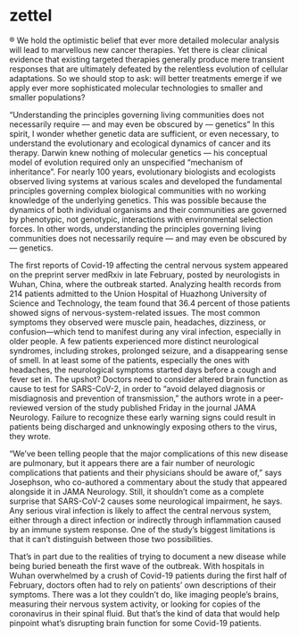 # zettel

® We hold the optimistic belief that ever more detailed molecular analysis will lead to marvellous new cancer therapies. Yet there is clear clinical evidence that existing targeted therapies generally produce mere transient responses that are ultimately defeated by the relentless evolution of cellular adaptations. So we should stop to ask: will better treatments emerge if we apply ever more sophisticated molecular technologies to smaller and smaller populations?

“Understanding the principles governing living communities does not necessarily require — and may even be obscured by — genetics”
In this spirit, I wonder whether genetic data are sufficient, or even necessary, to understand the evolutionary and ecological dynamics of cancer and its therapy. Darwin knew nothing of molecular genetics — his conceptual model of evolution required only an unspecified “mechanism of inheritance”. For nearly 100 years, evolutionary biologists and ecologists observed living systems at various scales and developed the fundamental principles governing complex biological communities with no working knowledge of the underlying genetics. This was possible because the dynamics of both individual organisms and their communities are governed by phenotypic, not genotypic, interactions with environmental selection forces. In other words, understanding the principles governing living communities does not necessarily require — and may even be obscured by — genetics.

The first reports of Covid-19 affecting the central nervous system appeared on the preprint server medRxiv in late February, posted by neurologists in Wuhan, China, where the outbreak started. Analyzing health records from 214 patients admitted to the Union Hospital of Huazhong University of Science and Technology, the team found that 36.4 percent of those patients showed signs of nervous-system-related issues.
The most common symptoms they observed were muscle pain, headaches, dizziness, or confusion—which tend to manifest during any viral infection, especially in older people. A few patients experienced more distinct neurological syndromes, including strokes, prolonged seizure, and a disappearing sense of smell. In at least some of the patients, especially the ones with headaches, the neurological symptoms started days before a cough and fever set in.
The upshot? Doctors need to consider altered brain function as cause to test for SARS-CoV-2, in order to “avoid delayed diagnosis or misdiagnosis and prevention of transmission,” the authors wrote in a peer-reviewed version of the study published Friday in the journal JAMA Neurology. Failure to recognize these early warning signs could result in patients being discharged and unknowingly exposing others to the virus, they wrote.

“We’ve been telling people that the major complications of this new disease are pulmonary, but it appears there are a fair number of neurologic complications that patients and their physicians should be aware of,” says Josephson, who co-authored a commentary about the study that appeared alongside it in JAMA Neurology. Still, it shouldn’t come as a complete surprise that SARS-CoV-2 causes some neurological impairment, he says. Any serious viral infection is likely to affect the central nervous system, either through a direct infection or indirectly through inflammation caused by an immune system response. One of the study’s biggest limitations is that it can’t distinguish between those two possibilities.

That’s in part due to the realities of trying to document a new disease while being buried beneath the first wave of the outbreak. With hospitals in Wuhan overwhelmed by a crush of Covid-19 patients during the first half of February, doctors often had to rely on patients’ own descriptions of their symptoms. There was a lot they couldn’t do, like imaging people’s brains, measuring their nervous system activity, or looking for copies of the coronavirus in their spinal fluid. But that’s the kind of data that would help pinpoint what’s disrupting brain function for some Covid-19 patients.
